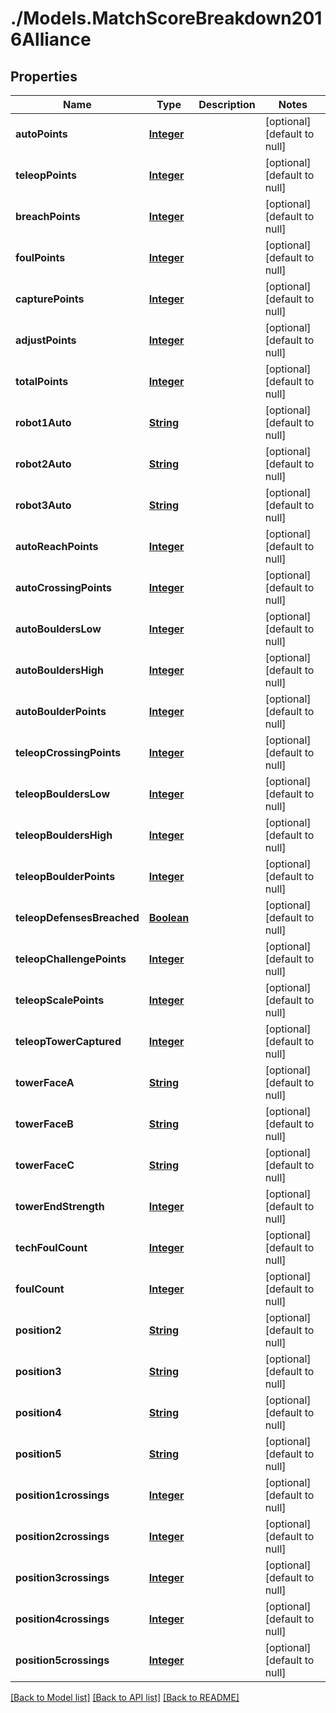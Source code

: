 # ./Models.MatchScoreBreakdown2016Alliance
## Properties

Name | Type | Description | Notes
------------ | ------------- | ------------- | -------------
**autoPoints** | [**Integer**](integer.md) |  | [optional] [default to null]
**teleopPoints** | [**Integer**](integer.md) |  | [optional] [default to null]
**breachPoints** | [**Integer**](integer.md) |  | [optional] [default to null]
**foulPoints** | [**Integer**](integer.md) |  | [optional] [default to null]
**capturePoints** | [**Integer**](integer.md) |  | [optional] [default to null]
**adjustPoints** | [**Integer**](integer.md) |  | [optional] [default to null]
**totalPoints** | [**Integer**](integer.md) |  | [optional] [default to null]
**robot1Auto** | [**String**](string.md) |  | [optional] [default to null]
**robot2Auto** | [**String**](string.md) |  | [optional] [default to null]
**robot3Auto** | [**String**](string.md) |  | [optional] [default to null]
**autoReachPoints** | [**Integer**](integer.md) |  | [optional] [default to null]
**autoCrossingPoints** | [**Integer**](integer.md) |  | [optional] [default to null]
**autoBouldersLow** | [**Integer**](integer.md) |  | [optional] [default to null]
**autoBouldersHigh** | [**Integer**](integer.md) |  | [optional] [default to null]
**autoBoulderPoints** | [**Integer**](integer.md) |  | [optional] [default to null]
**teleopCrossingPoints** | [**Integer**](integer.md) |  | [optional] [default to null]
**teleopBouldersLow** | [**Integer**](integer.md) |  | [optional] [default to null]
**teleopBouldersHigh** | [**Integer**](integer.md) |  | [optional] [default to null]
**teleopBoulderPoints** | [**Integer**](integer.md) |  | [optional] [default to null]
**teleopDefensesBreached** | [**Boolean**](boolean.md) |  | [optional] [default to null]
**teleopChallengePoints** | [**Integer**](integer.md) |  | [optional] [default to null]
**teleopScalePoints** | [**Integer**](integer.md) |  | [optional] [default to null]
**teleopTowerCaptured** | [**Integer**](integer.md) |  | [optional] [default to null]
**towerFaceA** | [**String**](string.md) |  | [optional] [default to null]
**towerFaceB** | [**String**](string.md) |  | [optional] [default to null]
**towerFaceC** | [**String**](string.md) |  | [optional] [default to null]
**towerEndStrength** | [**Integer**](integer.md) |  | [optional] [default to null]
**techFoulCount** | [**Integer**](integer.md) |  | [optional] [default to null]
**foulCount** | [**Integer**](integer.md) |  | [optional] [default to null]
**position2** | [**String**](string.md) |  | [optional] [default to null]
**position3** | [**String**](string.md) |  | [optional] [default to null]
**position4** | [**String**](string.md) |  | [optional] [default to null]
**position5** | [**String**](string.md) |  | [optional] [default to null]
**position1crossings** | [**Integer**](integer.md) |  | [optional] [default to null]
**position2crossings** | [**Integer**](integer.md) |  | [optional] [default to null]
**position3crossings** | [**Integer**](integer.md) |  | [optional] [default to null]
**position4crossings** | [**Integer**](integer.md) |  | [optional] [default to null]
**position5crossings** | [**Integer**](integer.md) |  | [optional] [default to null]

[[Back to Model list]](../README.md#documentation-for-models) [[Back to API list]](../README.md#documentation-for-api-endpoints) [[Back to README]](../README.md)

